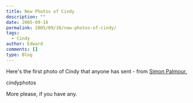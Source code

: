 ```yaml
---
title: New Photos of Cindy
description: ""
date: 2005-09-16
permalink: 2005/09/16/new-photos-of-cindy/
tags:
  - Cindy
author: Edward
comments: []
type: Blog
---
```


Here\'s the first photo of Cindy that anyone has sent - from [Simon
Palmour.][1]

<wpg2>cindyphotos</wpg2>

More please, if you have any.



[1]: https://palmour.blogspot.com
